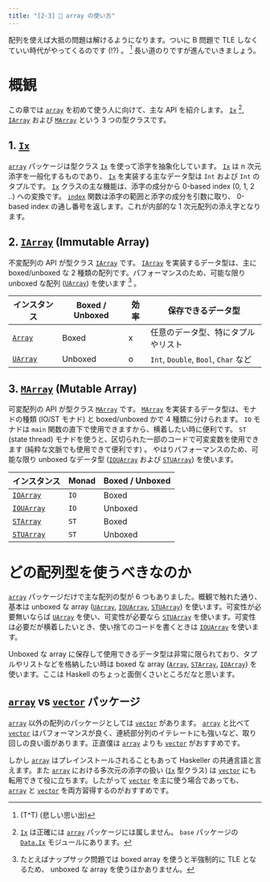```yaml
---
title: "[2-3] 📜 array の使い方"
---
```


配列を使えば大抵の問題は解けるようになります。ついに B 問題で TLE しなくていい時代がやってくるのです (!?) 。 [^1] 長い道のりですが進んでいきましょう。

# 概観

この章では [`array`] を初めて使う人に向けて、主な API を紹介します。 [`Ix`] [^2], [`IArray`] および [`MArray`] という 3 つの型クラスです。

## 1. [`Ix`]

[`array`] パッケージは型クラス [`Ix`] を使って添字を抽象化しています。 [`Ix`] は n 次元添字を一般化するものであり、 [`Ix`] を実装する主なデータ型は `Int` および `Int` のタプルです。 [`Ix`] クラスの主な機能は、添字の成分から 0-based index (0, 1, 2 ..) への変換です。 [`index`] 関数は添字の範囲と添字の成分を引数に取り、 0-based index の通し番号を返します。これが内部的な 1 次元配列の添え字となります。

## 2. [`IArray`] (Immutable Array)

不変配列の API が型クラス [`IArray`] です。 [`IArray`] を実装するデータ型は、主に boxed/unboxed な 2 種類の配列です。パフォーマンスのため、可能な限り unboxed な配列 ([`UArray`]) を使います [^3] 。

| インスタンス | Boxed / Unboxed | 効率 | 保存できるデータ型                   |
|--------------|-----------------|------|--------------------------------------|
| [`Array`]    | Boxed           | x    | 任意のデータ型、特にタプルやリスト   |
| [`UArray`]   | Unboxed         | o    | `Int`, `Double`, `Bool`, `Char` など |

## 3. [`MArray`] (Mutable Array)

可変配列の API が型クラス [`MArray`] です。 [`MArray`] を実装するデータ型は、モナドの種類 (IO/ST モナド) と boxed/unboxed かで 4 種類に分けられます。 `IO` モナドは `main` 関数の直下で使用できますから、横着したい時に便利です。 `ST` (state thread) モナドを使うと、区切られた一部のコードで可変変数を使用できます (純粋な文脈でも使用できて便利です) 。 やはりパフォーマンスのため、可能な限り unboxed なデータ型 ([`IOUArray`] および [`STUArray`]) を使います。

| インスタンス | Monad | Boxed / Unboxed |
|--------------|-------|-----------------|
| [`IOArray`]  | `IO`  | Boxed           |
| [`IOUArray`] | `IO`  | Unboxed         |
| [`STArray`]  | `ST`  | Boxed           |
| [`STUArray`] | `ST`  | Unboxed         |

# どの配列型を使うべきなのか

[`array`] パッケージだけで主な配列の型が 6 つもありました。概観で触れた通り、基本は unboxed な array ([`UArray`], [`IOUArray`], [`STUArray`]) を使います。可変性が必要無いならば [`UArray`] を使い、可変性が必要なら [`STUArray`] を使います。可変性は必要だが横着したいとき、使い捨てのコードを書くときは [`IOUArray`] を使います。

Unboxed な array に保存して使用できるデータ型は非常に限られており、タプルやリストなどを格納したい時は boxed な array ([`Array`], [`STArray`], [`IOArray`]) を使います。ここは Haskell のちょっと面倒くさいところだなと思います。

## [`array`] vs [`vector`] パッケージ

[`array`] 以外の配列のパッケージとしては [`vector`] があります。 [`array`] と比べて [`vector`] はパフォーマンスが良く、連続部分列のイテレートにも強いなど、取り回しの良い面があります。正直僕は [`array`] よりも [`vector`] がおすすめです。

しかし [`array`] はプレインストールされることもあって Haskeller の共通言語と言えます。また [`array`] における多次元の添字の扱い ([`Ix`] 型クラス) は [`vector`] にも転用できて役に立ちます。したがって [`vector`] を主に使う場合であっても、 [`array`] と [`vector`] を両方習得するのがおすすめです。

[`array`]: https://www.stackage.org/lts-21.7/package/array-0.5.4.0
[`IArray`]: https://www.stackage.org/haddock/lts-21.7/array-0.5.4.0/Data-Array-IArray.html
[`MArray`]: https://www.stackage.org/haddock/lts-21.7/array-0.5.4.0/Data-Array-MArray.html
[`Array`]: https://www.stackage.org/haddock/lts-21.7/array-0.5.4.0/Data-Array.html
[`UArray`]: https://www.stackage.org/haddock/lts-21.7/array-0.5.4.0/Data-Array-Unboxed.html
[`STUArray`]: https://www.stackage.org/haddock/lts-21.7/array-0.5.4.0/Data-Array-ST.html#t:STUArray
[`IOUArray`]: https://www.stackage.org/haddock/lts-21.7/array-0.5.4.0/Data-Array-IO.html#t:IOUArray
[`STArray`]: https://www.stackage.org/haddock/lts-21.7/array-0.5.4.0/Data-Array-ST.html#t:STArray

[`IOArray`]: https://www.stackage.org/haddock/lts-21.7/array-0.5.4.0/Data-Array-IO.html#t:IOArray
[`Ix`]: https://hackage.haskell.org/package/base-4.17.1.0/docs/Data-Ix.html#t:Ix
[`Data.Ix`]: https://hackage.haskell.org/package/base-4.17.1.0/docs/Data-Ix.html
[`index`]: https://hackage.haskell.org/package/base-4.17.1.0/docs/Data-Ix.html#v:index

[`vector`]: https://www.stackage.org/lts-21.7/package/vector-0.13.0.0
<!-- [`massiv`]: https://github.com/lehins/massiv -->

[^1]: (T^T) (悲しい思い出)
[^2]: [`Ix`] は正確には [`array`] パッケージには属しません。 `base` パッケージの [`Data.Ix`] モジュールにあります。
[^3]: たとえばナップサック問題では boxed array を使うと半強制的に TLE となるため、 unboxed な array を使うほかありません。

